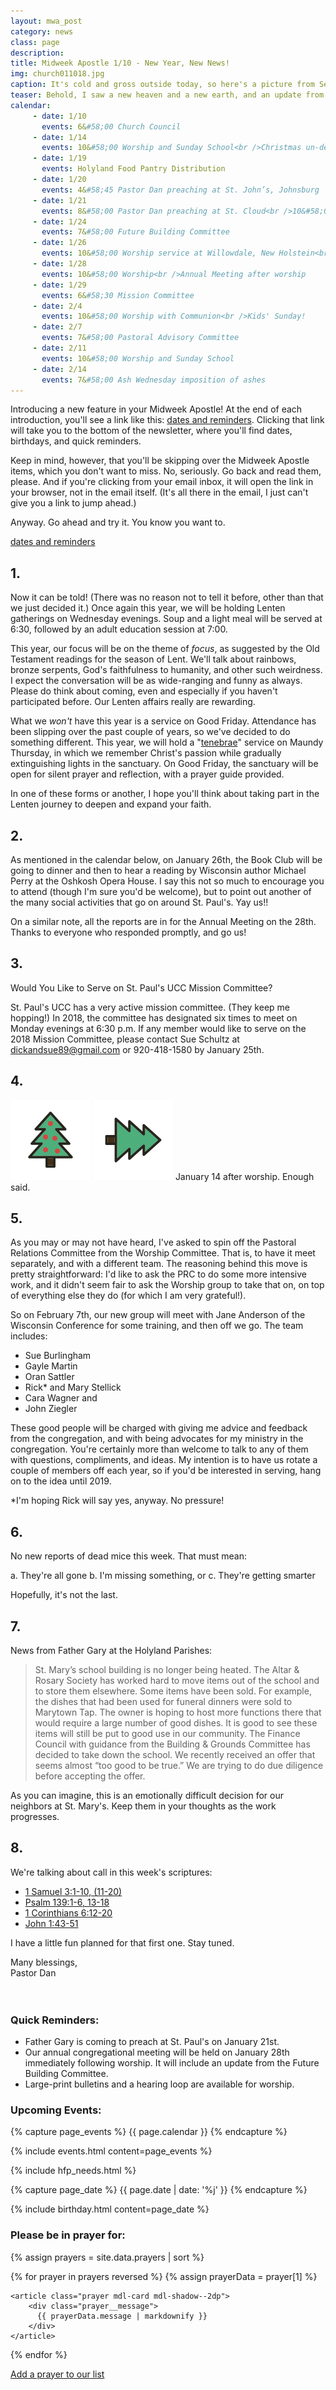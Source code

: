```yaml
---
layout: mwa_post
category: news
class: page
description:
title: Midweek Apostle 1/10 - New Year, New News!
img: church011018.jpg
caption: It's cold and gross outside today, so here's a picture from September, when it was sunny and hot.
teaser: Behold, I saw a new heaven and a new earth, and an update from my church as well.
calendar: 
     - date: 1/10
       events: 6&#58;00 Church Council
     - date: 1/14
       events: 10&#58;00 Worship and Sunday School<br />Christmas un-decorating after worship
     - date: 1/19
       events: Holyland Food Pantry Distribution
     - date: 1/20
       events: 4&#58;45 Pastor Dan preaching at St. John’s, Johnsburg
     - date: 1/21
       events: 8&#58;00 Pastor Dan preaching at St. Cloud<br />10&#58;00 Worship with Communion (Table)<br />Noisy Sunday!<br />Father Gary preaching<br />Potluck after worship
     - date: 1/24
       events: 7&#58;00 Future Building Committee
     - date: 1/26
       events: 10&#58;00 Worship service at Willowdale, New Holstein<br />Book Club goes to see Michael Perry in Oshkosh
     - date: 1/28
       events: 10&#58;00 Worship<br />Annual Meeting after worship
     - date: 1/29
       events: 6&#58;30 Mission Committee
     - date: 2/4
       events: 10&#58;00 Worship with Communion<br />Kids' Sunday!
     - date: 2/7
       events: 7&#58;00 Pastoral Advisory Committee
     - date: 2/11
       events: 10&#58;00 Worship and Sunday School
     - date: 2/14
       events: 7&#58;00 Ash Wednesday imposition of ashes
---
```

Introducing a new feature in your Midweek Apostle! At the end of each introduction, you'll see a link like this: <a href="{{ page.url }}#after" class="reminders">dates and reminders</a>. Clicking that link will take you to the bottom of the newsletter, where you'll find dates, birthdays, and quick reminders.

Keep in mind, however, that you'll be skipping over the Midweek Apostle items, which you don't want to miss. No, seriously. Go back and read them, please. And if you're clicking from your email inbox, it will open the link in your browser, not in the email itself. (It's all there in the email, I just can't give you a link to jump ahead.)

Anyway. Go ahead and try it. You know you want to.

<a href="#after" class="reminders">dates and reminders</a>

<!--more-->

## 1.

Now it can be told! (There was no reason not to tell it before, other than that we just decided it.) Once again this year, we will be holding Lenten gatherings on Wednesday evenings. Soup and a light meal will be served at 6:30, followed by an adult education session at 7:00.

This year, our focus will be on the theme of <em>focus</em>, as suggested by the Old Testament readings for the season of Lent. We'll talk about rainbows, bronze serpents, God's faithfulness to humanity, and other such weirdness. I expect the conversation will be as wide-ranging and funny as always. Please do think about coming, even and especially if you haven't participated before. Our Lenten affairs really are rewarding.

What we <em>won't</em> have this year is a service on Good Friday. Attendance has been slipping over the past couple of years, so we've decided to do something different. This year, we will hold a "<a href="https://en.wikipedia.org/wiki/Tenebrae">tenebrae</a>" service on Maundy Thursday, in which we remember Christ's passion while gradually extinguishing lights in the sanctuary. On Good Friday, the sanctuary will be open for silent prayer and reflection, with a prayer guide provided.

In one of these forms or another, I hope you'll think about taking part in the Lenten journey to deepen and expand your faith.

## 2.

As mentioned in the calendar below, on January 26th, the Book Club will be going to dinner and then to hear a reading by Wisconsin author Michael Perry at the Oshkosh Opera House. I say this not so much to encourage you to attend (though I'm sure you'd be welcome), but to point out another of the many social activities that go on around St. Paul's. Yay us!!

On a similar note, all the reports are in for the Annual Meeting on the 28th. Thanks to everyone who responded promptly, and go us!


## 3.

Would You Like to Serve on St. Paul's UCC Mission Committee?

St. Paul's UCC has a very active mission committee. (They keep me hopping!) In 2018, the committee has designated six times to meet on Monday evenings at 6:30 p.m. If any member would like to serve on the 2018 Mission Committee, please contact Sue Schultz at dickandsue89@gmail.com or 920-418-1580 by January 25th.

## 4.

<img src="/img/news/christmastree011018.png" alt="Christmas tree upright"> <img src="/img/news/christmastree011018a.png" alt="Christmas tree tipped"> January 14 after worship. Enough said.

## 5.

As you may or may not have heard, I've asked to spin off the Pastoral Relations Committee from the Worship Committee. That is, to have it meet separately, and with a different team. The reasoning behind this move is pretty straightforward: I'd like to ask the PRC to do some more intensive work, and it didn't seem fair to ask the Worship group to take that on, on top of everything else they do (for which I am very grateful!).

So on February 7th, our new group will meet with Jane Anderson of the Wisconsin Conference for some training, and then off we go. The team includes:

- Sue Burlingham
- Gayle Martin
- Oran Sattler
- Rick&ast; and Mary Stellick
- Cara Wagner and
- John Ziegler

These good people will be charged with giving me advice and feedback from the congregation, and with being advocates for my ministry in the congregation. You're certainly more than welcome to talk to any of them with questions, compliments, and ideas. My intention is to have us rotate a couple of members off each year, so if you'd be interested in serving, hang on to the idea until 2019.

&ast;I'm hoping Rick will say yes, anyway. No pressure!

## 6.

No new reports of dead mice this week. That must mean:

a. They're all gone
b. I'm missing something, or
c. They're getting smarter

Hopefully, it's not the last.


## 7.

News from Father Gary at the Holyland Parishes:
<blockquote>
  St. Mary’s school building is no longer being heated. The Altar & Rosary Society has worked hard to move items out of the school and to store them elsewhere. Some items have been sold. For example, the dishes that had been used for funeral dinners were sold to Marytown Tap. The owner is hoping to host more functions there that would require a large number of good dishes. It is good to see these items will still be put to good use in our community. The Finance Council with guidance from the Building & Grounds Committee has decided to take down the school. We recently received an offer that seems almost “too good to be true.” We are trying to do due diligence before accepting the offer.
</blockquote>

As you can imagine, this is an emotionally difficult decision for our neighbors at St. Mary's. Keep them in your thoughts as the work progresses.

## 8.

We're talking about call in this week's scriptures:

<ul>
  <li><a href="http://bible.oremus.org/?ql=382610745">1 Samuel 3:1-10, (11-20)</a></li>
  <li><a href="http://bible.oremus.org/?ql=382610745">Psalm 139:1-6, 13-18</a></li>
  <li><a href="http://bible.oremus.org/?ql=382610745">1 Corinthians 6:12-20</a></li>
  <li><a href="http://bible.oremus.org/?ql=382610745">John 1:43-51</a></li>
</ul>

I have a little fun planned for that first one. Stay tuned.

<div class="blessings">Many blessings,<br />
Pastor Dan</div>
<br />
<br />
<div class="after-box">

<h3 class="anchor" id="after">Quick Reminders:</h3>
<ul>
  <li>Father Gary is coming to preach at St. Paul's on January 21st.</li>
  <li>Our annual congregational meeting will be held on January 28th immediately following worship. It will include an update from the Future Building Committee.</li>
  <li>Large-print bulletins and a hearing loop are available for worship.</li>
</ul>

<h3>Upcoming Events:</h3>
{% capture page_events %}
{{ page.calendar }}
{% endcapture %}

{% include events.html content=page_events %}

{% include hfp_needs.html %}

{% capture page_date %}
{{ page.date | date: '%j' }}
{% endcapture %}

{% include birthday.html content=page_date %}

<h3>Please be in prayer for:</h3>

<div class="js-comments">
  {% assign prayers = site.data.prayers | sort %}
  
  {% for prayer in prayers reversed %}
    {% assign prayerData = prayer[1] %}

    <article class="prayer mdl-card mdl-shadow--2dp">
        <div class="prayer__message">
          {{ prayerData.message | markdownify }}
        </div>
    </article>
  {% endfor %}
  <p>
    <a href="http://www.stpaulsmalone.org/prayer/#add-prayers">Add a prayer to our list</a>
  </p>
</div>

